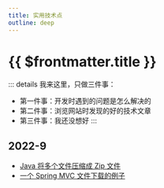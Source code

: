 ```yaml
---
title: 实用技术点
outline: deep
---
```


# {{ $frontmatter.title }}
::: details 我来这里，只做三件事：
- 第一件事：开发时遇到的问题是怎么解决的
- 第二件事：浏览网站时发现的好的技术文章
- 第三件事：我还没想好
:::
## 2022-9
- [Java 将多个文件压缩成 Zip 文件](_2022-9/Java将多文件压缩成zip.md)
- [一个 Spring MVC 文件下载的例子](_2022-9/一个SpringMVC文件下载例子.md)
